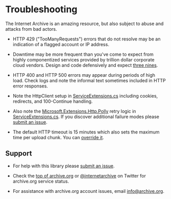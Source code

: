  # Troubleshooting

The Internet Archive is an amazing resource, but also subject to abuse and attacks from bad actors.

* HTTP 429 ("TooManyRequests") errors that do not resolve may be an indication of a flagged account or IP address.

* Downtime may be more frequent than you've come to expect from highly componentized services provided by trillion dollar corporate cloud vendors. Design and code defensively and expect [three nines](https://en.wikipedia.org/wiki/High_availability#Percentage_calculation).

* HTTP 400 and HTTP 500 errors may appear during periods of high load. Check logs and note the informal text sometimes included in HTTP error responses.

* Note the HttpClient setup in [ServiceExtensions.cs](../InternetArchive.NET/ServiceExtensions.cs) including cookies, redirects, and 100-Continue handling.

* Also note the [Microsoft.Extensions.Http.Polly](https://docs.microsoft.com/en-us/dotnet/architecture/microservices/implement-resilient-applications/implement-http-call-retries-exponential-backoff-polly) retry logic in [ServiceExtensions.cs](../InternetArchive.NET/ServiceExtensions.cs). If you discover additional failure modes please [submit an issue](https://github.com/experimentaltvcenter/InternetArchive.NET/issues).

* The default HTTP timeout is 15 minutes which also sets the maximum time per upload chunk. You can [override it](https://github.com/experimentaltvcenter/InternetArchive.NET/blob/main/InternetArchive.NET/ServiceExtensions.cs#L23).

## Support

* For help with this library please [submit an issue](https://github.com/experimentaltvcenter/InternetArchive.NET/issues).

* Check the [top of archive.org](https://archive.org) or [@internetarchive](https://twitter.com/internetarchive) on Twitter for archive.org service status.

* For assistance with archive.org account issues, email [info@archive.org](mailto:info@archive.org).